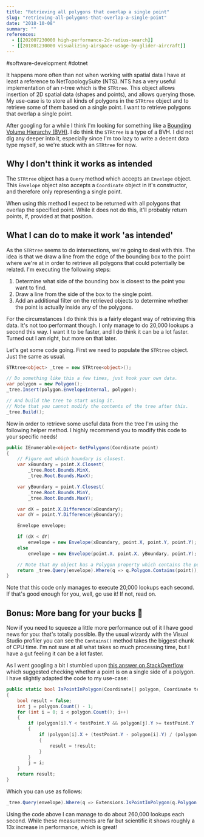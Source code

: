 ```yaml
---
title: "Retrieving all polygons that overlap a single point"
slug: "retrieving-all-polygons-that-overlap-a-single-point"
date: "2018-10-08"
summary: ""
references: 
  - [[202007230000 high-performance-2d-radius-search]]
  - [[201801230000 visualizing-airspace-usage-by-glider-aircraft]]
---
```


#software-development #dotnet

It happens more often than not when working with spatial data I have at least a reference to NetTopologySuite (NTS). NTS has a very useful implementation of an r-tree which is the `STRtree`. This object allows insertion of 2D spatial data (shapes and points), and allows querying those. My use-case is to store all kinds of polygons in the `STRtree` object and to retrieve some of them based on a single point. I want to retrieve polygons that overlap a single point.

After googling for a while I think I'm looking for something like a [Bounding Volume Hierarchy (BVH)](https://en.wikipedia.org/wiki/Bounding_volume_hierarchy). I do think the `STRtree` is a type of a BVH. I did not dig any deeper into it, especially since I'm too lazy to write a decent data type myself, so we're stuck with an `STRtree` for now.

## Why I don't think it works as intended

The `STRtree` object has a `Query` method which accepts an `Envelope` object. This `Envelope` object also accepts a `Coordinate` object in it's constructor, and therefore only representing a single point.

When using this method I expect to be returned with all polygons that overlap the specified point. While it does not do this, it'll probably return points, if, provided at that position.

## What I can do to make it work 'as intended'

As the `STRtree` seems to do intersections, we're going to deal with this. The idea is that we draw a line from the edge of the bounding box to the point where we're at in order to retrieve all polygons that could potentially be related. I'm executing the following steps:

1. Determine what side of the bounding box is closest to the point you want to find.
2. Draw a line from the side of the box to the single point.
3. Add an additional filter on the retrieved objects to determine whether the point is actually inside any of the polygons.

For the circumstances I do think this is a fairly elegant way of retrieving this data. It's not too performant though. I only manage to do 20,000 lookups a second this way. I want it to be faster, and I do think it can be a lot faster. Turned out I am right, but more on that later.

Let's get some code going. First we need to populate the `STRtree` object. Just the same as usual.

```csharp
STRtree<object> _tree = new STRtree<object>();

// Do something like this a few times, just hook your own data.
var polygon = new Polygon();
_tree.Insert(polygon.EnvelopeInternal, polygon);

// And build the tree to start using it.
// Note that you cannot modify the contents of the tree after this.
_tree.Build();
```

Now in order to retrieve some useful data from the tree I'm using the following helper method. I highly recommend you to modify this code to your specific needs!

```csharp
public IEnumerable<object> GetPolygons(Coordinate point)
{
    // Figure out which boundary is closest.
    var xBoundary = point.X.Closest(
        _tree.Root.Bounds.MinX,
        _tree.Root.Bounds.MaxX);

    var yBoundary = point.Y.Closest(
        _tree.Root.Bounds.MinY,
        _tree.Root.Bounds.MaxY);

    var dX = point.X.Difference(xBoundary);
    var dY = point.Y.Difference(yBoundary);

    Envelope envelope;

    if (dX < dY)
        envelope = new Envelope(xBoundary, point.X, point.Y, point.Y);
    else
        envelope = new Envelope(point.X, point.X, yBoundary, point.Y);

    // Note that my object has a Polygon property which contains the polygon itself.
    return _tree.Query(envelope).Where(q => q.Polygon.Contains(point));
}
```

Note that this code only manages to execute 20,000 lookups each second. If that's good enough for you, well, go use it! If not, read on.

## Bonus: More bang for your bucks 🎉

Now if you need to squeeze a little more performance out of it I have good news for you: that's totally possible. By the usual wizardy with the Visual Studio profiler you can see the `Contains()` method takes the biggest chunk of CPU time. I'm not sure at all what takes so much processing time, but I have a gut feeling it can be a lot faster.

As I went googling a bit I stumbled upon [this answer on StackOverflow](https://stackoverflow.com/a/14998816/1720761) which suggested checking whether a point is on a single side of a polygon. I have slightly adapted the code to my use-case:

```csharp
public static bool IsPointInPolygon(Coordinate[] polygon, Coordinate testPoint)
{
    bool result = false;
    int j = polygon.Count() - 1;
    for (int i = 0; i < polygon.Count(); i++)
    {
        if (polygon[i].Y < testPoint.Y && polygon[j].Y >= testPoint.Y || polygon[j].Y < testPoint.Y && polygon[i].Y >= testPoint.Y)
        {
            if (polygon[i].X + (testPoint.Y - polygon[i].Y) / (polygon[j].Y - polygon[i].Y) * (polygon[j].X - polygon[i].X) < testPoint.X)
            {
                result = !result;
            }
        }
        j = i;
    }
    return result;
}
```

Which you can use as follows:

```csharp
_tree.Query(envelope).Where(q => Extensions.IsPointInPolygon(q.Polygon.Coordinates, point));
```

Using the code above I can manage to do about 260,000 lookups each second. While these measurements are far but scientific it shows roughly a 13x increase in performance, which is great!
